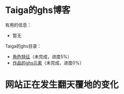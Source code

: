 # Taiga的ghs博客

有用的信息：
* 暂无

Taiga的ghs目录：
* [角色特征](temp/traits)（未完成，进度5%）
* [作品的ghs元素](temp/tags)（未完成，进度0%）

# 网站正在发生翻天覆地的变化